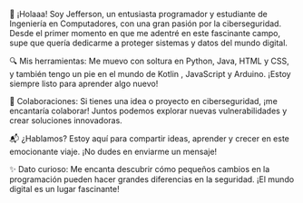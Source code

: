 🌟 ¡Holaaa! Soy Jefferson, un entusiasta programador y estudiante de Ingeniería en Computadores, con una gran pasión por la ciberseguridad. Desde el primer momento en que me adentré en este fascinante campo, supe que quería dedicarme a proteger sistemas y datos del mundo digital.

🔍 Mis herramientas: Me muevo con soltura en Python, Java, HTML y CSS, y también tengo un pie en el mundo de Kotlin , JavaScript y Arduino. ¡Estoy siempre listo para aprender algo nuevo!

🤝 Colaboraciones: Si tienes una idea o proyecto en ciberseguridad, ¡me encantaría colaborar! Juntos podemos explorar nuevas vulnerabilidades y crear soluciones innovadoras.

📬 ¿Hablamos? Estoy aquí para compartir ideas, aprender y crecer en este emocionante viaje. ¡No dudes en enviarme un mensaje!

✨ Dato curioso: Me encanta descubrir cómo pequeños cambios en la programación pueden hacer grandes diferencias en la seguridad. ¡El mundo digital es un lugar fascinante!
